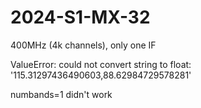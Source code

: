 # 2024-S1-MX-32

400MHz (4k channels), only one IF

ValueError: could not convert string to float: '115.31297436490603,88.62984729578281'


numbands=1 didn't work


